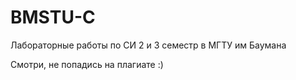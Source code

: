 # BMSTU-C
Лабораторные работы по СИ 2 и 3 семестр в МГТУ им Баумана

Смотри, не попадись на плагиате :)
